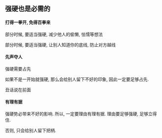 ## 强硬也是必需的

#### 打得一拳开, 免得百拳来

部分时候, 要适当强硬, 减少他人的偷懒, 怯懦等想法

部分时候, 要适当强硬, 让别人知道你的底线, 防止对方越线

#### 先声夺人

强硬需要占先

如果不是一开始就强硬, 那么会给别人留下不好的印象, 因此一定要足够占先.

丑话说在前面

#### 有理有据

强硬势必带来不好的影响. 所以, 一定要理由有理有据. 理由要足够强硬, 足够立得住. 

否则, 只会给别人留下把柄.